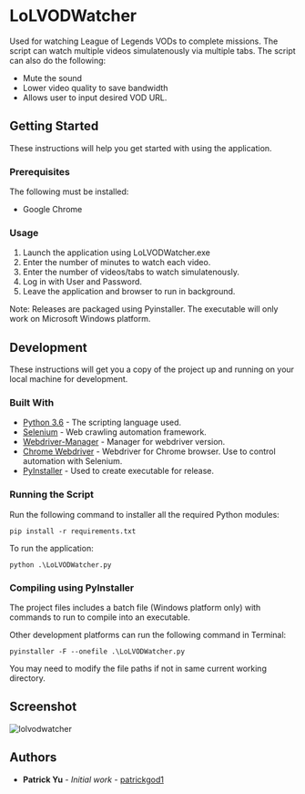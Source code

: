 # LoLVODWatcher

Used for watching League of Legends VODs to complete missions. The script can watch multiple videos simulatenously via multiple tabs. The script can also do the following:
* Mute the sound
* Lower video quality to save bandwidth
* Allows user to input desired VOD URL.

## Getting Started
These instructions will help you get started with using the application.

### Prerequisites
The following must be installed:
* Google Chrome

### Usage
1. Launch the application using LoLVODWatcher.exe
2. Enter the number of minutes to watch each video.
3. Enter the number of videos/tabs to watch simulatenously.
4. Log in with User and Password.
5. Leave the application and browser to run in background.

Note: Releases are packaged using Pyinstaller. The executable will only work on Microsoft Windows platform.

## Development
These instructions will get you a copy of the project up and running on your local machine for development.

### Built With
* [Python 3.6](https://docs.python.org/3/) - The scripting language used.
* [Selenium](https://selenium-python.readthedocs.io/) - Web crawling automation framework.
* [Webdriver-Manager](https://github.com/SergeyPirogov/webdriver_manager) - Manager for webdriver version.
* [Chrome Webdriver](http://chromedriver.chromium.org/downloads) - Webdriver for Chrome browser. Use to control automation with Selenium.
* [PyInstaller](https://www.pyinstaller.org/) - Used to create executable for release.

### Running the Script
Run the following command to installer all the required Python modules:
```
pip install -r requirements.txt
```
To run the application:
```
python .\LoLVODWatcher.py
```

### Compiling using PyInstaller

The project files includes a batch file (Windows platform only) with commands to run to compile into an executable. 

Other development platforms can run the following command in Terminal:

```
pyinstaller -F --onefile .\LoLVODWatcher.py
```
You may need to modify the file paths if not in same current working directory.

## Screenshot
![lolvodwatcher](https://user-images.githubusercontent.com/41496510/50428181-ed758100-0869-11e9-95f2-d65ed64fedd5.png)

## Authors
* **Patrick Yu** - *Initial work* - [patrickgod1](https://github.com/patrickgod1)
